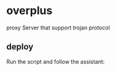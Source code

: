 # overplus
proxy Server that support trojan protocol

## deploy
Run the script and follow the assistant:

``` curl -O https://raw.githubusercontent.com/xyanrch/overplus/master/install.sh && chmod +x openvpn-install.sh && sudo ./openvpn-install.sh

```

